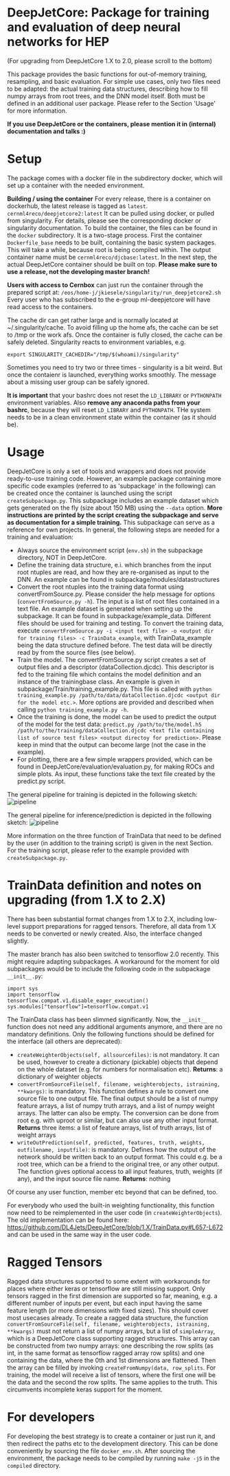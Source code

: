 

DeepJetCore: Package for training and evaluation of deep neural networks for HEP
===============================================================================


(For upgrading from DeepJetCore 1.X to 2.0, please scroll to the bottom)

This package provides the basic functions for out-of-memory training, resampling, and basic evaluation. 
For simple use cases, only two files need to be adapted: the actual training data structures, describing how to fill numpy arrays from root trees, and the DNN model itself. Both must be defined in an additional user package. 
Please refer to the Section 'Usage' for more information.

**If you use DeepJetCore or the containers, please mention it in (internal) documentation and talks :)**


Setup
==========

The package comes with a docker file in the subdirectory docker, which will set up a container with the needed environment.

**Building / using the container** 
For every release, there is a container on dockerhub, the latest release is tagged as ``latest``.
``cernml4reco/deepjetcore2:latest``
It can be pulled using docker, or pulled from singularity. For details, please see the corresponding docker or singularity documentation.
To build the container, the files can be found in the ``docker`` subdirectory. It is a two-stage process. First the container ``Dockerfile_base`` needs to be built, containing the basic system packages. This will take a while, because root is being compiled within. The output container name must be ``cernml4reco/djcbase:latest``. In the next step, the actual DeepJetCore container should be built on top. **Please make sure to use a release, not the developing master branch!**


**Users with access to Cernbox** can just run the container through the prepared script at:
``/eos/home-j/jkiesele/singularity/run_deepjetcore2.sh``
Every user who has subscribed to the e-group ml-deepjetcore will have read access to the containers.

The cache dir can get rather large and is normally located at ~/.singularity/cache. To avoid filling up the home afs, the cache can be set to /tmp or the work afs. Once the container is fully closed, the cache can be safely deleted. Singularity reacts to environment variables, e.g.

```
export SINGULARITY_CACHEDIR="/tmp/$(whoami)/singularity"
```

Sometimes you need to try two or three times - singularity is a bit weird. But once the contaienr is launched, everything works smoothly.
The message about a missing user group can be safely ignored.

**It is important** that your bashrc does not reset the ``LD_LIBRARY`` or ``PYTHONPATH`` environment variables. Also **remove any anaconda paths from your bashrc**, because they will reset ``LD_LIBRARY`` and ``PYTHONPATH``. THe system needs to be in a clean environment state within the container (as it should be).


Usage
==========

DeepJetCore is only a set of tools and wrappers and does not provide ready-to-use training code.
However, an example package containing more specific code examples (referred to as 'subpackage' in the following) can be created once the container is launched using the script ``createSubpackage.py``.
This subpackage includes an example dataset which gets generated on the fly (size about 150 MB) using the ``--data`` option.
**More instructions are printed by the script creating the subpackage and serve as documentation for a simple training.**
This subpackage can serve as a reference for own projects.
In general, the following steps are needed for a training and evaluation:

  * Always source the environment script (``env.sh``) in the subpackage directory, NOT in DeepJetCore.
  * Define the training data structure, e.i. which branches from the input root ntuples are read, and how they are re-organised as input to the DNN. An example can be found in subpackage/modules/datastructures
  * Convert the root ntuples into the training data format using convertFromSource.py. Please consider the help message for options (``convertFromSource.py -h``). The input is a list of root files contained in a text file. An example dataset is generated when setting up the subpackage. It can be found in subpackage/example_data. 
  Different files should be used for training and testing. To convert the training data, execute ``convertFromSource.py -i <input text file> -o <output dir for training files> -c TrainData_example``, with TrainData_example being the data structure defined before. The test data will be directly read by from the source files (see below).
  * Train the model. The convertFromSource.py script creates a set of output files and a descriptor (dataCollection.djcdc). This descriptor is fed to the training file which contains the model definition and an instance of the trainingbase class. An example is given in subpackage/Train/training_example.py. 
  This file is called with ``python training_example.py /path/to/data/dataCollection.djcdc <output dir for the model etc.>``. More options are provided and described when calling ``python training_example.py -h``.
  * Once the training is done, the model can be used to predict the output of the model for the test data: ``predict.py /path/to/the/model.h5 /path/to/the/training/dataCollection.djcdc <text file containing list of source test files> <output directoy for prediction>``. Please keep in mind that the output can become large (not the case in the example). 
  * For plotting, there are a few simple wrappers provided, which can be found in DeepJetCore/evaluation/evaluation.py, for making ROCs and simple plots. As input, these functions take the text file created by the predict.py script.


The general pipeline for training is depicted in the following sketch:
![pipeline](https://github.com/DL4Jets/DeepJetCore/blob/master/training_pipeline.png "Data pipeline for training")


The general pipeline for inference/prediction is depicted in the following sketch:
![pipeline](https://github.com/DL4Jets/DeepJetCore/blob/master/predict_pipeline.png "Data pipeline for prediction")

More information on the three function of TrainData that need to be defined by the user (in addition to the training script) is given in the next Section.
For the training script, please refer to the example provided with ``createSubpackage.py``. 

TrainData definition and notes on upgrading (from 1.X to 2.X)
=========================

There has been substantial format changes from 1.X to 2.X, including low-level support preparations for ragged tensors. Therefore, all data from 1.X needs to be converted or newly created. Also, the interface changed slightly.

The master branch has also been switched to tensorflow 2.0 recently. This might require adapting subpackages. A workaround for the moment for old subpackages would be to include the following code in the subpackage ``__init__.py``:

```
import sys
import tensorflow 
tensorflow.compat.v1.disable_eager_execution()
sys.modules["tensorflow"]=tensorflow.compat.v1
```

The TrainData class has been slimmed significantly. Now, the ``__init__`` function does not need any additional arguments anymore, and there are no mandatory definitions. Only the following functions should be defined for the interface (all others are deprecated):

  * ``createWeighterObjects(self, allsourcefiles)``: is not mandatory. It can be used, however to create a dictionary (pickable) objects that depend on the whole dataset (e.g. for numbers for normalisation etc). **Returns**: a dictionary of weighter objects
  * ``convertFromSourceFile(self, filename, weighterobjects, istraining, **kwargs)``: is mandatory. This function defines a rule to convert one source file to one output file. The final output should be a list of numpy feature arrays, a list of numpy truth arrays, and a list of numpy weight arrays. The latter can also be empty. The conversion can be done from root e.g. with uproot or similar, but can also use any other input format. **Returns** three items: a list of feature arrays, list of truth arrays, list of weight arrays
  * ``writeOutPrediction(self, predicted, features, truth, weights, outfilename, inputfile)``: is mandatory. Defines how the output of the network should be written back to an output format. This could e.g. be a root tree, which can be a friend to the original tree, or any other output. The function gives optional access to all input features, truth, weights (if any), and the input source file name. **Returns**: nothing

Of course any user function, member etc beyond that can be defined, too.

For everybody who used the built-in weighting functionality, this function now need to be reimplemented in the user code (in ``createWeighterObjects``). The old implementation can be found here: https://github.com/DL4Jets/DeepJetCore/blob/1.X/TrainData.py#L657-L672 and can be used in the same way in the user code.

Ragged Tensors
=====================

Ragged data structures supported to some extent with workarounds for places where either keras or tensorflow are still missing support.
Only tensors ragged in the first dimension are supported so far, meaning, e.g. a different number of inputs per event, but each input having the same feature length (or more dimensions with fixed sizes). This should cover most usecases already.
To create a ragged data structure, the function ``convertFromSourceFile(self, filename, weighterobjects, istraining, **kwargs)`` must not return a list of numpy arrays, but a list of ``simpleArray``, which is a DeepJetCore class supporting ragged structures. This array can be constructed from two numpy arrays: one describing the row splits (as int, in the same format as tensorflow ragged array row splits) and one containing the data, where the 0th and 1st dimensions are flattened. Then the array can be filled by invoking ``createFromNumpy(data, row_splits``.
For training, the model will receive a list of tensors, where the first one will be the data and the second the row splits. The same applies to the truth. This circumvents incomplete keras support for the moment.



For developers
=====================

For developing the best strategy is to create a container or just run it, and then redirect the paths etc to the development directory. This can be done conveniently by sourcing the file ``docker_env.sh``. After sourcing the environment, the package needs to be compiled by running ``make -j5`` in the ``compiled`` directory.




